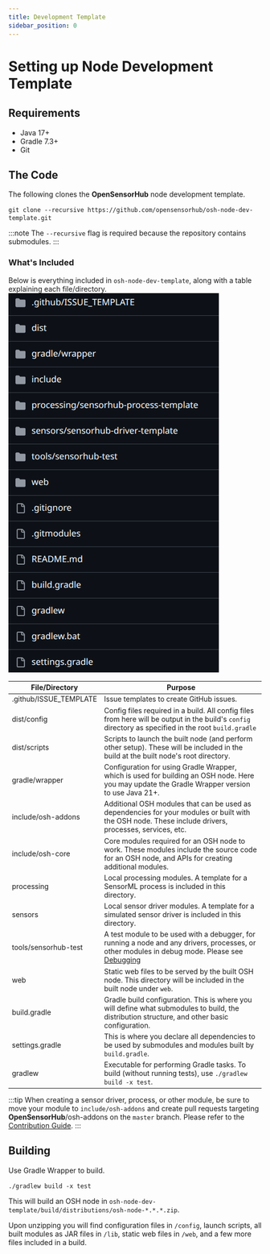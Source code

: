 ```yaml
---
title: Development Template
sidebar_position: 0
---
```


# Setting up Node Development Template

## Requirements 
- Java 17+
- Gradle 7.3+
- Git

## The Code
The following clones the **OpenSensorHub** node development template.
```git 
git clone --recursive https://github.com/opensensorhub/osh-node-dev-template.git
```
:::note
The `--recursive` flag is required because the repository contains submodules.
:::

### What's Included
Below is everything included in `osh-node-dev-template`, along with a table explaining each file/directory.
![osh-node-dev-template repository](../../assets/osh/node-dev/repo.png)


| File/Directory         | Purpose                                                                                                                                                       |
|------------------------|---------------------------------------------------------------------------------------------------------------------------------------------------------------|
| .github/ISSUE_TEMPLATE | Issue templates to create GitHub issues.                                                                                                                      |
| dist/config            | Config files required in a build. All config files from here will be output in the build's `config` directory as specified in the root `build.gradle`         |
| dist/scripts           | Scripts to launch the built node (and perform other setup). These will be included in the build at the built node's root directory.                           |
| gradle/wrapper         | Configuration for using Gradle Wrapper, which is used for building an OSH node. Here you may update the Gradle Wrapper version to use Java 21+.               |
| include/osh-addons     | Additional OSH modules that can be used as dependencies for your modules or built with the OSH node. These include drivers, processes, services, etc.         |
| include/osh-core       | Core modules required for an OSH node to work. These modules include the source code for an OSH node, and APIs for creating additional modules.               |
| processing             | Local processing modules. A template for a SensorML process is included in this directory.                                                                    |
| sensors                | Local sensor driver modules. A template for a simulated sensor driver is included in this directory.                                                          |
| tools/sensorhub-test   | A test module to be used with a debugger, for running a node and any drivers, processes, or other modules in debug mode. Please see [Debugging](debugging.md) |
| web                    | Static web files to be served by the built OSH node. This directory will be included in the built node under `web`.                                           |
| build.gradle           | Gradle build configuration. This is where you will define what submodules to build, the distribution structure, and other basic configuration.                |
| settings.gradle        | This is where you declare all dependencies to be used by submodules and modules built by `build.gradle`.                                                      |
| gradlew                | Executable for performing Gradle tasks. To build (without running tests), use `./gradlew build -x test`.                                                      |

:::tip
When creating a sensor driver, process, or other module, be sure to move your module to `include/osh-addons` and create pull requests targeting **OpenSensorHub**/osh-addons on the `master` branch.
Please refer to the [Contribution Guide](contributing.md).
:::
## Building
Use Gradle Wrapper to build.
```gradlew
./gradlew build -x test
```
This will build an OSH node in `osh-node-dev-template/build/distributions/osh-node-*.*.*.zip`.

Upon unzipping you will find configuration files in `/config`, launch scripts, all built modules as JAR files in `/lib`, static web files in `/web`, and a few more files included in a build.
